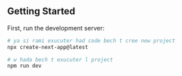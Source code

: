## Getting Started

First, run the development server:

```bash
# ya si rami exucuter had code bech t cree new project
npx create-next-app@latest

# w hada bech t exucuter l project 
npm run dev

```

